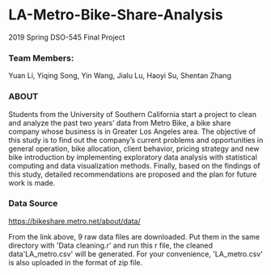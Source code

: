 # LA-Metro-Bike-Share-Analysis
2019 Spring DSO-545 Final Project
### Team Members:
Yuan Li, 
Yiqing Song, 
Yin Wang,
Jialu Lu,
Haoyi Su,
Shentan Zhang

### ABOUT
Students from the University of Southern California start a project to clean and analyze the past two years’ data from Metro Bike, a bike share company whose business is in Greater Los Angeles area. The objective of this study is to find out the company’s current problems and opportunities in general operation, bike allocation, client behavior, pricing strategy and new bike introduction by implementing exploratory data analysis with statistical computing and data visualization methods. Finally, based on the findings of this study, detailed recommendations are proposed and the plan for future work is made.

### Data Source
https://bikeshare.metro.net/about/data/

From the link above, 9 raw data files are downloaded. Put them in the same directory with 'Data cleaning.r' and run this r file, the cleaned data'LA_metro.csv' will be generated. For your convenience, 'LA_metro.csv' is also uploaded in the format of zip file.
